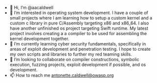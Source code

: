 - 👋 Hi, I’m @aacaldwell
- 👀 I’m interested in operating system development. I have a couple of small projects where I am learning how to setup a custom kernel and a custom c library in pure C/Assembly targeting x86 and x86_64. I also have another unfinished os project targeting Swift runtime. My latest project involves creating a a compiler to be used for assembling the kernel development together.
- 🌱 I’m currently learning cyber security fundamentals, specifically in areas of exploit development and penetration testing. I hope to create my own scripts and libraries to further my red teaming skills.
- 💞️ I’m looking to collaborate on compiler constructions, symbolic execution, fuzzing projects, exploit development if possible, and os development.
- 📫 How to reach me antonette.caldwell@owasp.org

<!---
aacaldwell/aacaldwell is a ✨ special ✨ repository because its `README.md` (this file) appears on your GitHub profile.
You can click the Preview link to take a look at your changes.
--->
